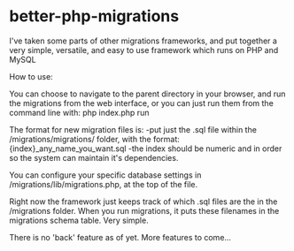 better-php-migrations
=====================

I've taken some parts of other migrations frameworks, and put together a very simple, versatile, and easy to use framework which runs on PHP and MySQL


How to use:


You can choose to navigate to the parent directory in your browser, and run the migrations from the web interface, or you can just run them from the command line with:
   php index.php run
 
The format for new migration files is:
  -put just the .sql file within the /migrations/migrations/ folder, with the format:
      {index}_any_name_you_want.sql
  -the index should be numeric and in order so the system can maintain it's dependencies.

You can configure your specific database settings in /migrations/lib/migrations.php, at the top of the file.

Right now the framework just keeps track of which .sql files are the in the /migrations folder. When you run migrations, it puts these filenames in the migrations schema table. Very simple.

There is no 'back' feature as of yet. More features to come...
